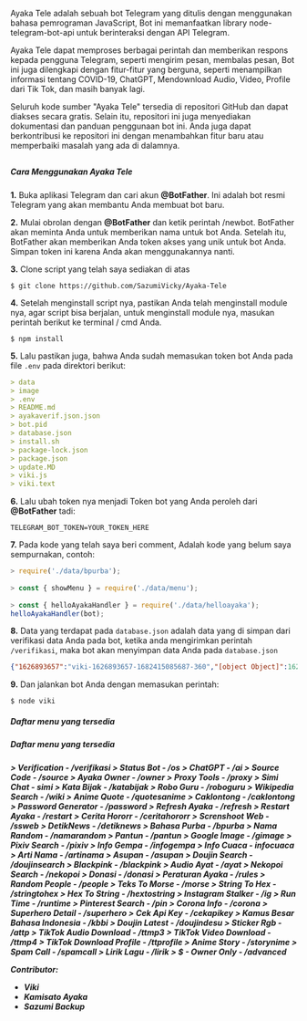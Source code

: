 <p>Ayaka Tele adalah sebuah bot Telegram yang ditulis dengan menggunakan bahasa pemrograman JavaScript, Bot ini memanfaatkan library node-telegram-bot-api untuk berinteraksi dengan API Telegram.

Ayaka Tele dapat memproses berbagai perintah dan memberikan respons kepada pengguna Telegram, seperti mengirim pesan, membalas pesan, Bot ini juga dilengkapi dengan fitur-fitur yang berguna, seperti menampilkan informasi tentang COVID-19, ChatGPT, Mendownload Audio, Video, Profile dari Tik Tok, dan masih banyak lagi.

Seluruh kode sumber "Ayaka Tele" tersedia di repositori GitHub dan dapat diakses secara gratis. Selain itu, repositori ini juga menyediakan dokumentasi dan panduan penggunaan bot ini. Anda juga dapat berkontribusi ke repositori ini dengan menambahkan fitur baru atau memperbaiki masalah yang ada di dalamnya.</p>

##

<h5> Cara Menggunakan Ayaka Tele</h5>

<p><b>1.</b> Buka aplikasi Telegram dan cari akun <b>@BotFather</b>. Ini adalah bot resmi Telegram yang akan membantu Anda membuat bot baru.</p>



<p><b>2.</b> Mulai obrolan dengan <b>@BotFather</b> dan ketik perintah /newbot. BotFather akan meminta Anda untuk memberikan nama untuk bot Anda. Setelah itu, BotFather akan memberikan Anda token akses yang unik untuk bot Anda. Simpan token ini karena Anda akan menggunakannya nanti.</p>



<p> <b>3.</b> Clone script yang telah saya sediakan di atas</p>

```
$ git clone https://github.com/SazumiVicky/Ayaka-Tele
```



<p><b>4.</b> Setelah menginstall script nya, pastikan Anda telah menginstall module nya, agar script bisa berjalan, untuk menginstall module nya, masukan perintah berikut ke terminal / cmd Anda.</p>

```
$ npm install
```
<p><b>5.</b> Lalu pastikan juga, bahwa Anda sudah memasukan token bot Anda pada file <code>.env</code> pada direktori berikut:</p>

```yaml
> data
> image
> .env
> README.md
> ayakaverif.json.json
> bot.pid
> database.json
> install.sh
> package-lock.json
> package.json
> update.MD
> viki.js
> viki.text
```
<p><b>6.</b> Lalu ubah token nya menjadi Token bot yang Anda peroleh dari <b>@BotFather</b> tadi:
  
```
TELEGRAM_BOT_TOKEN=YOUR_TOKEN_HERE
```
  
<p><b>7.</b> Pada kode yang telah saya beri comment, Adalah kode yang belum saya sempurnakan, contoh:
  
```javascript
> require('./data/bpurba');
  
> const { showMenu } = require('./data/menu');
  
> const { helloAyakaHandler } = require('./data/helloayaka');
helloAyakaHandler(bot);
```
<p><b>8.</b> Data yang terdapat pada <code>database.json</code> adalah data yang di simpan dari verifikasi data Anda pada bot, ketika anda mengirimkan perintah <code>/verifikasi</code>, maka bot akan menyimpan data Anda pada <code>database.json</code>

```json
{"1626893657":"viki-1626893657-1682415085687-360","[object Object]":1626893657,"5941228478":"viki-5941228478-1682328941731-180"}
```
<p><b>9.</b> Dan jalankan bot Anda dengan memasukan perintah:</p>

```
$ node viki
```
<h5>Daftar menu yang tersedia<h5>
 
<h5>Daftar menu yang tersedia<h5>
> Verification - /verifikasi
> Status Bot - /os
> ChatGPT - /ai
> Source Code - /source
> Ayaka Owner - /owner
> Proxy Tools - /proxy
> Simi Chat - simi
> Kata Bijak - /katabijak
> Robo Guru - /roboguru
> Wikipedia Search - /wiki
> Anime Quote - /quotesanime
> Caklontong - /caklontong
> Password Generator - /password
> Refresh Ayaka - /refresh
> Restart Ayaka - /restart
> Cerita Hororr - /ceritahororr
> Screnshoot Web - /ssweb
> DetikNews - /detiknews
> Bahasa Purba - /bpurba
> Nama Random - /namarandom
> Pantun - /pantun
> Google Image - /gimage
> Pixiv Search - /pixiv
> Info Gempa - /infogempa
> Info Cuaca - infocuaca
> Arti Nama - /artinama
> Asupan - /asupan
> Doujin Search - /doujinsearch
> Blackpink - /blackpink
> Audio Ayat - /ayat
> Nekopoi Search - /nekopoi
> Donasi - /donasi
> Peraturan Ayaka - /rules
> Random People - /people
> Teks To Morse - /morse
> String To Hex - /stringtohex
> Hex To String - /hextostring
> Instagram Stalker - /ig
> Run Time - /runtime
> Pinterest Search - /pin
> Corona Info - /corona
> Superhero Detail - /superhero
> Cek Api Key - /cekapikey
> Kamus Besar Bahasa Indonesia - /kbbi
> Doujin Latest - /doujindesu
> Sticker Rgb - /attp
> TikTok Audio Download - /ttmp3
> TikTok Video Download - /ttmp4
> TikTok Download Profile - /ttprofile
> Anime Story - /storynime
> Spam Call - /spamcall
> Lirik Lagu - /lirik
> $ - Owner Only - /advanced 


<b>Contributor:</b>

- Viki
- Kamisato Ayaka
- Sazumi Backup

